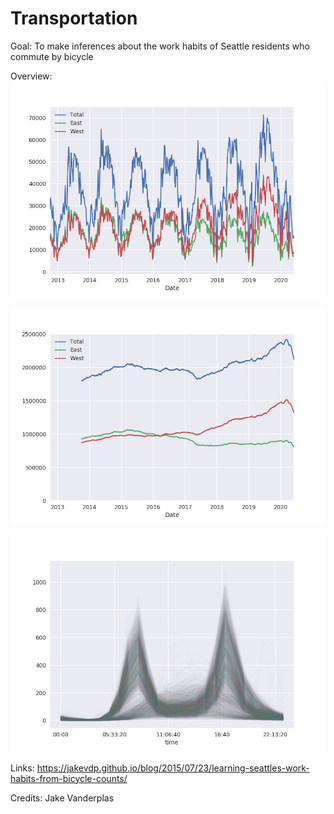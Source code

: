 # Transportation

Goal:
To make inferences about the work habits of Seattle residents who commute by bicycle


Overview:
![](images/weekly_trends.png)

![](images/rolling_daily.png)

![](images/daily.png)




Links:
https://jakevdp.github.io/blog/2015/07/23/learning-seattles-work-habits-from-bicycle-counts/


Credits:
Jake Vanderplas
